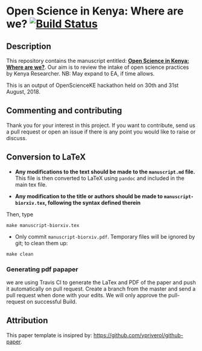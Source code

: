 # Open Science in Kenya: Where are we? [![Build Status](https://travis-ci.org/BioinfoNet/hack-paper.svg?branch=master)](https://travis-ci.org/BioinfoNet/hack-paper)

## Description 

This repository contains the manuscript entitled:
[**Open Science in Kenya: Where are we?**](https://github.com/bioinfonet/hack-paper/blob/master/document/manuscript.md). Our aim is to review the intake of open science practices by Kenya Researcher. NB: May expand to EA, if time allows.

This is an output of OpenScienceKE hackathon held on 30th and 31st August, 2018.
     
     
## Commenting and contributing 
Thank you for your interest in this project. If you want to contribute, send us a pull request or open an issue if there is any
point you would like to raise or discuss.


## Conversion to LaTeX

- **Any modifications to the text should be made to the
  `manuscript.md` file.** This file is then converted to LaTeX using
  `pandoc` and included in the main tex file. 

- **Any modification to the title or authors should be made to
  `manuscript-biorxiv.tex`, following the syntax defined therein**

Then, type

```
make manuscript-biorxiv.tex
```

- Only commit `manuscript-biorxiv.pdf`. Temporary files will be ignored
  by git; to clean them up:

```
make clean
```

### Generating pdf papaper
we are using Travis CI to generate the LaTex and PDF of the paper and push it automatically on pull request. Create a branch from the master and send a pull request when done with your edits. We will only approve the pull-request on successful Build. 

## Attribution

This paper template is insipred by: https://github.com/ypriverol/github-paper. 
